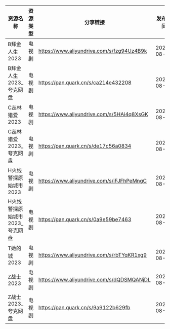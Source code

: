 | 资源名称               | 资源类型 | 分享链接                                      | 发布时间       |
| ------------------ | ---- | ----------------------------------------- | ---------- |
| B拜金人生2023          | 电视剧  | https://www.aliyundrive.com/s/fzg94Uz4B9k | 2023-08-18 |
| B拜金人生2023_夸克网盘     | 电视剧  | https://pan.quark.cn/s/ca214e432208       | 2023-08-18 |
| C丛林猎爱2023          | 电视剧  | https://www.aliyundrive.com/s/5HAi4q8XsGK | 2023-08-18 |
| C丛林猎爱2023_夸克网盘     | 电视剧  | https://pan.quark.cn/s/de17c56a0834       | 2023-08-18 |
| H火线警探原始城市2023      | 电视剧  | https://www.aliyundrive.com/s/iFJFhPeMngC | 2023-08-18 |
| H火线警探原始城市2023_夸克网盘 | 电视剧  | https://pan.quark.cn/s/0a9e59be7463       | 2023-08-18 |
| T她的城2023           | 电视剧  | https://www.aliyundrive.com/s/rbTYqKR1xg9 | 2023-08-18 |
| Z战士2023            | 电视剧  | https://www.aliyundrive.com/s/dQDSMQANjDL | 2023-08-18 |
| Z战士2023_夸克网盘       | 电视剧  | https://pan.quark.cn/s/9a9122b629fb       | 2023-08-18 |
